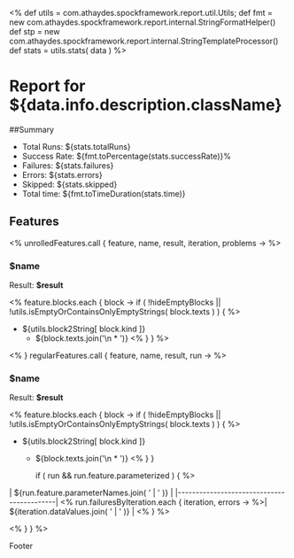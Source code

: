<%
    def utils = com.athaydes.spockframework.report.util.Utils;
    def fmt = new com.athaydes.spockframework.report.internal.StringFormatHelper()
    def stp = new com.athaydes.spockframework.report.internal.StringTemplateProcessor()
    def stats = utils.stats( data )
 %>
# Report for ${data.info.description.className}

##Summary

* Total Runs: ${stats.totalRuns}
* Success Rate: ${fmt.toPercentage(stats.successRate)}%
* Failures: ${stats.failures}
* Errors:   ${stats.errors}
* Skipped:  ${stats.skipped}
* Total time: ${fmt.toTimeDuration(stats.time)}

## Features

<%
    unrolledFeatures.call { feature, name, result, iteration, problems ->
%>
### $name

Result: **$result**

<%
    feature.blocks.each { block ->
        if ( !hideEmptyBlocks || !utils.isEmptyOrContainsOnlyEmptyStrings( block.texts ) ) {
 %>
* ${utils.block2String[ block.kind ]}
  * ${block.texts.join('\n  * ')}
<%
        }
    }
%>

<%
    }
    regularFeatures.call { feature, name, result, run ->
%>
### $name

Result: **$result**

<%
    feature.blocks.each { block ->
        if ( !hideEmptyBlocks || !utils.isEmptyOrContainsOnlyEmptyStrings( block.texts ) ) {
 %>
* ${utils.block2String[ block.kind ]}
  * ${block.texts.join('\n  * ')}
<%
        }
    }

    if ( run && run.feature.parameterized ) {
%>

| ${run.feature.parameterNames.join( ' | ' )} |
|-------------------------------------------|
<% run.failuresByIteration.each { iteration, errors -> %>| ${iteration.dataValues.join( ' | ' )} |
<% } %>


<%
    }
  }
%>

Footer